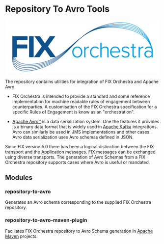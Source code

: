 # Repository To Avro Tools 

![](FIXorchestraLogo.png)

The repository contains utilities for integration of FIX Orchestra and Apache Avro.

* FIX Orchestra is intended to provide a standard and some reference implementation for machine readable rules of engagement between counterparties. A customisation of the FIX Orchestra specification for a specific Rules of Engagement is know as an "orchestration".

* [Apache Avro™](https://avro.apache.org/docs/current/index.html) is a data serialization system. One the features it provides is a binary data format that is widely used in [Apache Kafka](https://kafka.apache.org/) integrations. Avro can similarly be used in JMS implementations and other cases. Avro data serialization uses Avro schemas defined in JSON. 

Since FIX version 5.0 there has been a logical distinction between the FIX transport and the Application messages. FIX messages can be exchanged using diverse transports. The generation of Avro Schemas from a FIX Orchestra repository supports cases where Avro is useful or mandated.

## Modules

### repository-to-avro

Generates an Avro schema corresponding to the supplied FIX Orchestra repository.

### repository-to-avro-maven-plugin

Faciliates FIX Orchestra repository to Avro Schema generation in [Apache Maven](https://maven.apache.org/) projects.
